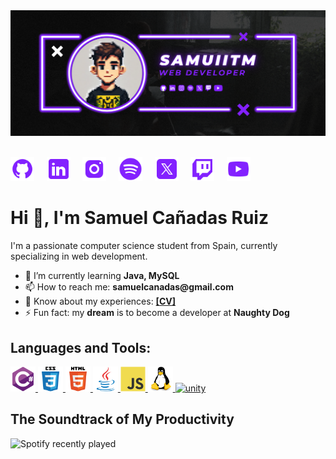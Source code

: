<a href="https://github.com/samuiitm/samuiitm">
  <img alt="SAMUIITM'S BANNER" src="https://raw.githubusercontent.com/samuiitm/samuiitm/refs/heads/main/IMG/samuiitm%20-%20GitHub%20Banner.png">
</a>
<br><br>

<p>
  <a href="https://samuiitm.github.io/"><img width="38px" alt="GitHub" title="GitHub" src="https://raw.githubusercontent.com/samuiitm/samuiitm/df67158628f7077d85f23578bfdbff2b5ab5ca7f/IMG/icon-github.svg"/></a>
  &#8287;&#8287;&#8287;
  <a href="https://www.linkedin.com/in/scanadas/"><img width="38px" alt="LinkedIn" title="LinkedIn" src="https://raw.githubusercontent.com/samuiitm/samuiitm/df67158628f7077d85f23578bfdbff2b5ab5ca7f/IMG/icon-linkedin.svg"/></a>
  &#8287;&#8287;&#8287;
  <a href="https://www.instagram.com/samuiitm/"><img width="38px" alt="Instagram" title="Instagram" src="https://raw.githubusercontent.com/samuiitm/samuiitm/df67158628f7077d85f23578bfdbff2b5ab5ca7f/IMG/icon-instagram.svg"/></a>
  &#8287;&#8287;&#8287;
  <a href="https://open.spotify.com/user/sux8bl2dxftkvxoq3athiorik/playlists"><img width="38px" alt="Spotify" title="Spotify" src="https://raw.githubusercontent.com/samuiitm/samuiitm/df67158628f7077d85f23578bfdbff2b5ab5ca7f/IMG/icon-spotify.svg"/></a>
  &#8287;&#8287;&#8287;
  <a href="https://x.com/samuiitm"><img width="38px" alt="X" title="X" src="https://raw.githubusercontent.com/samuiitm/samuiitm/df67158628f7077d85f23578bfdbff2b5ab5ca7f/IMG/icon-x.svg"/></a>
  &#8287;&#8287;&#8287;
  <a href="https://twitch.tv/samuiitm"><img width="38px" alt="Twitch" title="Twitch" src="https://raw.githubusercontent.com/samuiitm/samuiitm/df67158628f7077d85f23578bfdbff2b5ab5ca7f/IMG/icon-twitch.svg"/></a>
  &#8287;&#8287;&#8287;
  <a href="https://www.youtube.com/@samuiitm"><img width="38px" alt="Youtube" title="YouTube" src="https://raw.githubusercontent.com/samuiitm/samuiitm/df67158628f7077d85f23578bfdbff2b5ab5ca7f/IMG/icon-youtube.svg"/></a>
  &#8287;&#8287;&#8287;
</p>

<h1>Hi 👋, I'm Samuel Cañadas Ruiz</h1> 
<p>I'm a passionate computer science student from Spain, currently specializing in web development.<br>
<ul align="left">
  <li>🌱 I’m currently learning <b>Java, MySQL</b></li>
  <li>📫 How to reach me: <b>samuelcanadas@gmail.com</b></li>
  <li>📄 Know about my experiences: <a href="https://drive.google.com/file/d/1RwIUe1jlVxw4VjlunibFwAyJ40txAgaD/view?usp=sharing"><b>[CV]</b></a></li>
  <li>⚡ Fun fact: my <b>dream</b> is to become a developer at <b>Naughty Dog</b></li>
</ul>

<h2>Languages and Tools:</h2>
<p> <a href="https://www.w3schools.com/cs/" target="_blank" rel="noreferrer"> <img src="https://raw.githubusercontent.com/devicons/devicon/master/icons/csharp/csharp-original.svg" alt="csharp" width="40" height="40"/> </a> <a href="https://www.w3schools.com/css/" target="_blank" rel="noreferrer"> <img src="https://raw.githubusercontent.com/devicons/devicon/master/icons/css3/css3-original-wordmark.svg" alt="css3" width="40" height="40"/> </a> <a href="https://www.w3.org/html/" target="_blank" rel="noreferrer"> <img src="https://raw.githubusercontent.com/devicons/devicon/master/icons/html5/html5-original-wordmark.svg" alt="html5" width="40" height="40"/> </a> <a href="https://www.java.com" target="_blank" rel="noreferrer"> <img src="https://raw.githubusercontent.com/devicons/devicon/master/icons/java/java-original.svg" alt="java" width="40" height="40"/> </a> <a href="https://developer.mozilla.org/en-US/docs/Web/JavaScript" target="_blank" rel="noreferrer"> <img src="https://raw.githubusercontent.com/devicons/devicon/master/icons/javascript/javascript-original.svg" alt="javascript" width="40" height="40"/> </a> <a href="https://www.linux.org/" target="_blank" rel="noreferrer"> <img src="https://raw.githubusercontent.com/devicons/devicon/master/icons/linux/linux-original.svg" alt="linux" width="40" height="40"/> </a> <a href="https://unity.com/" target="_blank" rel="noreferrer"> <img src="https://www.vectorlogo.zone/logos/unity3d/unity3d-icon.svg" alt="unity" width="40" height="40"/> </a> </p>

<h2>The Soundtrack of My Productivity</h2>
<img alt="Spotify recently played" src="https://spotify-recently-played-readme.vercel.app/api?user=sux8bl2dxftkvxoq3athiorik">
